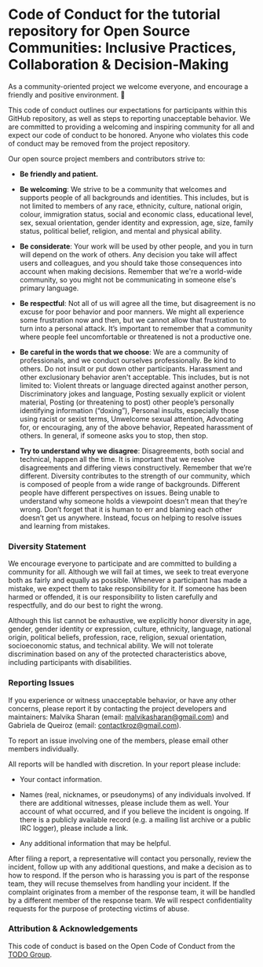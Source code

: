 # Code of Conduct for the tutorial repository for Open Source Communities: Inclusive Practices, Collaboration & Decision-Making

As a community-oriented project we welcome everyone, and encourage a friendly and positive environment. 🌺

This code of conduct outlines our expectations for participants within this
GitHub repository, as well as steps to reporting unacceptable behavior.
We are committed to providing a welcoming and inspiring community for all and
expect our code of conduct to be honored. Anyone who violates this code of
conduct may be removed from the project repository.

Our open source project members and contributors strive to:

- **Be friendly and patient.**

- **Be welcoming**: We strive to be a community that welcomes and supports
  people of all backgrounds and identities. This includes, but is not limited to
  members of any race, ethnicity, culture, national origin, colour, immigration
  status, social and economic class, educational level, sex, sexual orientation,
  gender identity and expression, age, size, family status, political belief,
  religion, and mental and physical ability.

- **Be considerate**: Your work will be used by other people, and you in turn
  will depend on the work of others. Any decision you take will affect users and
  colleagues, and you should take those consequences into account when making
  decisions. Remember that we're a world-wide community, so you might not be
  communicating in someone else's primary language.

- **Be respectful**: Not all of us will agree all the time, but disagreement is
  no excuse for poor behavior and poor manners. We might all experience some
  frustration now and then, but we cannot allow that frustration to turn into a
  personal attack. It’s important to remember that a community where people feel
  uncomfortable or threatened is not a productive one.

- **Be careful in the words that we choose**: We are a community of
  professionals, and we conduct ourselves professionally. Be kind to others. Do
  not insult or put down other participants. Harassment and other exclusionary
  behavior aren't acceptable. This includes, but is not limited to: Violent
  threats or language directed against another person, Discriminatory jokes and
  language, Posting sexually explicit or violent material, Posting (or
  threatening to post) other people’s personally identifying information
  (“doxing”), Personal insults, especially those using racist or sexist terms,
  Unwelcome sexual attention, Advocating for, or encouraging, any of the above
  behavior, Repeated harassment of others. In general, if someone asks you to
  stop, then stop.

- **Try to understand why we disagree**: Disagreements, both social and
  technical, happen all the time. It is important that we resolve disagreements
  and differing views constructively. Remember that we’re different. Diversity
  contributes to the strength of our community, which is composed of people from
  a wide range of backgrounds. Different people have different perspectives on
  issues. Being unable to understand why someone holds a viewpoint doesn’t mean
  that they’re wrong. Don’t forget that it is human to err and blaming each
  other doesn’t get us anywhere. Instead, focus on helping to resolve issues and
  learning from mistakes.

### Diversity Statement

We encourage everyone to participate and are committed to building a community
for all. Although we will fail at times, we seek to treat everyone both as
fairly and equally as possible. Whenever a participant has made a mistake, we
expect them to take responsibility for it. If someone has been harmed or
offended, it is our responsibility to listen carefully and respectfully, and do
our best to right the wrong.

Although this list cannot be exhaustive, we explicitly honor diversity in age,
gender, gender identity or expression, culture, ethnicity, language, national
origin, political beliefs, profession, race, religion, sexual orientation,
socioeconomic status, and technical ability. We will not tolerate discrimination
based on any of the protected characteristics above, including participants with
disabilities.

### Reporting Issues

If you experience or witness unacceptable behavior, or have any other concerns,
please report it by contacting the project developers and maintainers:
Malvika Sharan (email: malvikasharan@gmail.com)
and Gabriela de Queiroz (email: contactkroz@gmail.com).

To report an issue involving one of the members, please email other members individually.

All reports will be handled with discretion. In your report please include:

- Your contact information.

- Names (real, nicknames, or pseudonyms) of any individuals involved. If there
  are additional witnesses, please include them as well. Your account of what
  occurred, and if you believe the incident is ongoing. If there is a publicly
  available record (e.g. a mailing list archive or a public IRC logger), please
  include a link.

- Any additional information that may be helpful.

After filing a report, a representative will contact you personally, review the
incident, follow up with any additional questions, and make a decision as to how
to respond. If the person who is harassing you is part of the response team,
they will recuse themselves from handling your incident. If the complaint
originates from a member of the response team, it will be handled by a different
member of the response team. We will respect confidentiality requests for the
purpose of protecting victims of abuse.

### Attribution & Acknowledgements

This code of conduct is based on the Open Code of Conduct from the [TODO Group](https://github.com/todogroup/opencodeofconduct/).
